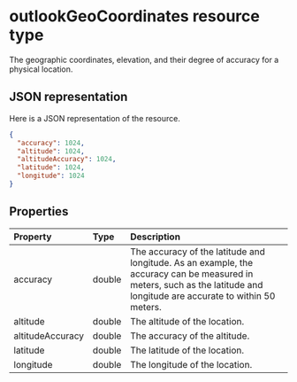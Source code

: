 # outlookGeoCoordinates resource type

The geographic coordinates, elevation, and their degree of accuracy for a physical location.

## JSON representation

Here is a JSON representation of the resource.

<!-- {
  "blockType": "resource",
  "optionalProperties": [

  ],
  "@odata.type": "microsoft.graph.outlookGeoCoordinates"
}-->

```json
{
  "accuracy": 1024,
  "altitude": 1024,
  "altitudeAccuracy": 1024,
  "latitude": 1024,
  "longitude": 1024
}

```
## Properties
| Property	   | Type	|Description|
|:---------------|:--------|:----------|
|accuracy|double|The accuracy of the latitude and longitude. As an example, the accuracy can be measured in meters, such as the latitude and longitude are accurate to within 50 meters.|
|altitude|double|The altitude of the location.|
|altitudeAccuracy|double|The accuracy of the altitude.|
|latitude|double|The latitude of the location.|
|longitude|double|The longitude of the location.|

<!-- uuid: 8fcb5dbc-d5aa-4681-8e31-b001d5168d79
2015-10-25 14:57:30 UTC -->
<!-- {
  "type": "#page.annotation",
  "description": "outlookGeoCoordinates resource",
  "keywords": "",
  "section": "documentation",
  "tocPath": ""
}-->